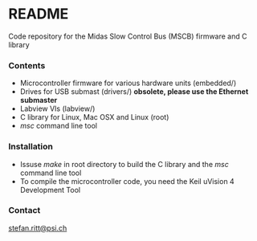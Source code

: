 # README #

Code repository for the Midas Slow Control Bus (MSCB) firmware and C library

### Contents ###

* Microcontroller firmware for various hardware units (embedded/)
* Drives for USB submast (drivers/) **obsolete, please use the Ethernet submaster**
* Labview VIs (labview/)
* C library for Linux, Mac OSX and Linux (root)
* _msc_ command line tool 

### Installation ###

* Issuse _make_ in root directory to build the C library and the _msc_ command line tool
* To compile the microcontroller code, you need the Keil uVision 4 Development Tool

### Contact ###

<stefan.ritt@psi.ch>